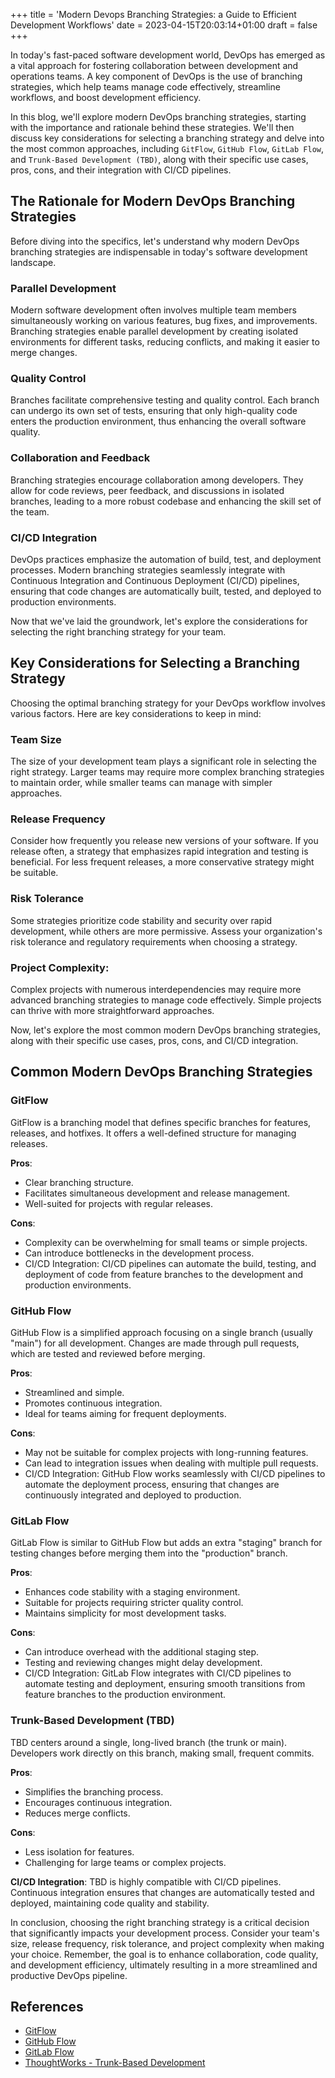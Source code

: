 +++
title = 'Modern Devops Branching Strategies: a Guide to Efficient Development Workflows'
date = 2023-04-15T20:03:14+01:00
draft = false
+++

In today's fast-paced software development world, DevOps has emerged as a vital approach for fostering collaboration between development and operations teams. A key component of DevOps is the use of branching strategies, which help teams manage code effectively, streamline workflows, and boost development efficiency.

In this blog, we'll explore modern DevOps branching strategies, starting with the importance and rationale behind these strategies. We'll then discuss key considerations for selecting a branching strategy and delve into the most common approaches, including `GitFlow`, `GitHub Flow`, `GitLab Flow`, and `Trunk-Based Development (TBD)`, along with their specific use cases, pros, cons, and their integration with CI/CD pipelines.

## The Rationale for Modern DevOps Branching Strategies

Before diving into the specifics, let's understand why modern DevOps branching strategies are indispensable in today's software development landscape.

### Parallel Development

Modern software development often involves multiple team members simultaneously working on various features, bug fixes, and improvements. Branching strategies enable parallel development by creating isolated environments for different tasks, reducing conflicts, and making it easier to merge changes.

### Quality Control

Branches facilitate comprehensive testing and quality control. Each branch can undergo its own set of tests, ensuring that only high-quality code enters the production environment, thus enhancing the overall software quality.

### Collaboration and Feedback

Branching strategies encourage collaboration among developers. They allow for code reviews, peer feedback, and discussions in isolated branches, leading to a more robust codebase and enhancing the skill set of the team.

### CI/CD Integration

DevOps practices emphasize the automation of build, test, and deployment processes. Modern branching strategies seamlessly integrate with Continuous Integration and Continuous Deployment (CI/CD) pipelines, ensuring that code changes are automatically built, tested, and deployed to production environments.

Now that we've laid the groundwork, let's explore the considerations for selecting the right branching strategy for your team.

## Key Considerations for Selecting a Branching Strategy

Choosing the optimal branching strategy for your DevOps workflow involves various factors. Here are key considerations to keep in mind:

### Team Size

The size of your development team plays a significant role in selecting the right strategy. Larger teams may require more complex branching strategies to maintain order, while smaller teams can manage with simpler approaches.

### Release Frequency

Consider how frequently you release new versions of your software. If you release often, a strategy that emphasizes rapid integration and testing is beneficial. For less frequent releases, a more conservative strategy might be suitable.

### Risk Tolerance

Some strategies prioritize code stability and security over rapid development, while others are more permissive. Assess your organization's risk tolerance and regulatory requirements when choosing a strategy.

### Project Complexity:

Complex projects with numerous interdependencies may require more advanced branching strategies to manage code effectively. Simple projects can thrive with more straightforward approaches.

Now, let's explore the most common modern DevOps branching strategies, along with their specific use cases, pros, cons, and CI/CD integration.

## Common Modern DevOps Branching Strategies

### GitFlow

GitFlow is a branching model that defines specific branches for features, releases, and hotfixes. It offers a well-defined structure for managing releases.

**Pros**:

- Clear branching structure.
- Facilitates simultaneous development and release management.
- Well-suited for projects with regular releases.

**Cons**:

- Complexity can be overwhelming for small teams or simple projects.
- Can introduce bottlenecks in the development process.
- CI/CD Integration: CI/CD pipelines can automate the build, testing, and deployment of code from feature branches to the development and production environments.

### GitHub Flow

GitHub Flow is a simplified approach focusing on a single branch (usually "main") for all development. Changes are made through pull requests, which are tested and reviewed before merging.

**Pros**:

- Streamlined and simple.
- Promotes continuous integration.
- Ideal for teams aiming for frequent deployments.

**Cons**:

- May not be suitable for complex projects with long-running features.
- Can lead to integration issues when dealing with multiple pull requests.
- CI/CD Integration: GitHub Flow works seamlessly with CI/CD pipelines to automate the deployment process, ensuring that changes are continuously integrated and deployed to production.

### GitLab Flow

GitLab Flow is similar to GitHub Flow but adds an extra "staging" branch for testing changes before merging them into the "production" branch.

**Pros**:

- Enhances code stability with a staging environment.
- Suitable for projects requiring stricter quality control.
- Maintains simplicity for most development tasks.

**Cons**:

- Can introduce overhead with the additional staging step.
- Testing and reviewing changes might delay development.
- CI/CD Integration: GitLab Flow integrates with CI/CD pipelines to automate testing and deployment, ensuring smooth transitions from feature branches to the production environment.

### Trunk-Based Development (TBD)

TBD centers around a single, long-lived branch (the trunk or main). Developers work directly on this branch, making small, frequent commits.

**Pros**:

- Simplifies the branching process.
- Encourages continuous integration.
- Reduces merge conflicts.

**Cons**:

- Less isolation for features.
- Challenging for large teams or complex projects.

**CI/CD Integration**: TBD is highly compatible with CI/CD pipelines. Continuous integration ensures that changes are automatically tested and deployed, maintaining code quality and stability.

In conclusion, choosing the right branching strategy is a critical decision that significantly impacts your development process. Consider your team's size, release frequency, risk tolerance, and project complexity when making your choice. Remember, the goal is to enhance collaboration, code quality, and development efficiency, ultimately resulting in a more streamlined and productive DevOps pipeline.

## References

- [GitFlow](https://www.atlassian.com/git/tutorials/comparing-workflows/gitflow-workflow)
- [GitHub Flow ](https://guides.github.com/introduction/flow/)
- [GitLab Flow](https://about.gitlab.com/blog/2023/07/27/gitlab-flow-duo/)
- [ThoughtWorks - Trunk-Based Development](https://www.thoughtworks.com/radar/techniques/trunk-based-development)
